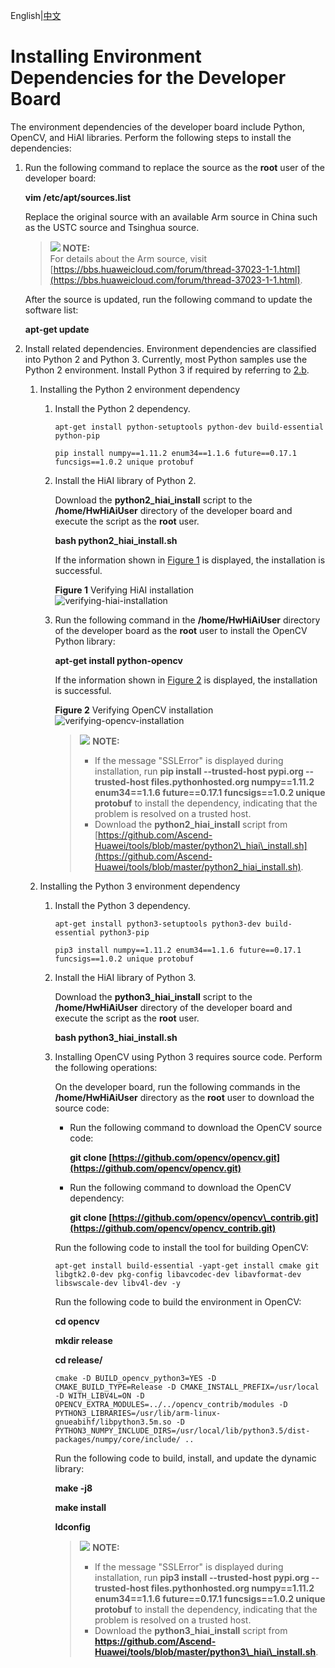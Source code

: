 English|[中文](Readme_CN.md)

# Installing Environment Dependencies for the Developer Board<a name="EN-US_TOPIC_0228768065"></a>

The environment dependencies of the developer board include Python, OpenCV, and HiAI libraries. Perform the following steps to install the dependencies:

1.  Run the following command to replace the source as the  **root**  user of the developer board:

    **vim /etc/apt/sources.list**

    Replace the original source with an available Arm source in China such as the USTC source and Tsinghua source.

    >![](public_sys-resources/icon-note.gif) **NOTE:**   
    >For details about the Arm source, visit  [https://bbs.huaweicloud.com/forum/thread-37023-1-1.html](https://bbs.huaweicloud.com/forum/thread-37023-1-1.html).  

    After the source is updated, run the following command to update the software list:

    **apt-get update**

2.  Install related dependencies. Environment dependencies are classified into Python 2 and Python 3. Currently, most Python samples use the Python 2 environment. Install Python 3 if required by referring to  [2.b](#li81699892817).
    1.  Installing the Python 2 environment dependency
        1.  Install the Python 2 dependency.

            ```
            apt-get install python-setuptools python-dev build-essential python-pip
            ```

            ```
            pip install numpy==1.11.2 enum34==1.1.6 future==0.17.1 funcsigs==1.0.2 unique protobuf
            ```

        2.  Install the HiAI library of Python 2.

            Download the  **python2\_hiai\_install**  script to the  **/home/HwHiAiUser**  directory of the developer board and execute the script as the  **root**  user.

            **bash python2\_hiai\_install.sh**

            If the information shown in  [Figure 1](#fig961803392713)  is displayed, the installation is successful.

            **Figure  1**  Verifying HiAI installation<a name="fig961803392713"></a>  
            ![](figures/verifying-hiai-installation.png "verifying-hiai-installation")

        3.  Run the following command in the  **/home/HwHiAiUser**  directory of the developer board as the  **root**  user to install the OpenCV Python library:

            **apt-get install python-opencv**

            If the information shown in  [Figure 2](#fig861883362717)  is displayed, the installation is successful.

            **Figure  2**  Verifying OpenCV installation<a name="fig861883362717"></a>  
            ![](figures/verifying-opencv-installation.png "verifying-opencv-installation")

            >![](public_sys-resources/icon-note.gif) **NOTE:**   
            >-   If the message "SSLError" is displayed during installation, run  **pip install --trusted-host pypi.org --trusted-host files.pythonhosted.org numpy==1.11.2 enum34==1.1.6 future==0.17.1 funcsigs==1.0.2 unique protobuf**  to install the dependency, indicating that the problem is resolved on a trusted host.  
            >-   Download the  **python2\_hiai\_install**  script from  [https://github.com/Ascend-Huawei/tools/blob/master/python2\_hiai\_install.sh](https://github.com/Ascend-Huawei/tools/blob/master/python2_hiai_install.sh).  


    2.  <a name="li81699892817"></a>Installing the Python 3 environment dependency
        1.  Install the Python 3 dependency.

            ```
            apt-get install python3-setuptools python3-dev build-essential python3-pip
            ```

            ```
            pip3 install numpy==1.11.2 enum34==1.1.6 future==0.17.1 funcsigs==1.0.2 unique protobuf
            ```

        2.  Install the HiAI library of Python 3.

            Download the  **python3\_hiai\_install**  script to the  **/home/HwHiAiUser**  directory of the developer board and execute the script as the  **root**  user.

            **bash python3\_hiai\_install.sh**

        3.  Installing OpenCV using Python 3 requires source code. Perform the following operations:

            On the developer board, run the following commands in the  **/home/HwHiAiUser**  directory as the  **root**  user to download the source code:

            -   Run the following command to download the OpenCV source code:

                **git clone  [https://github.com/opencv/opencv.git](https://github.com/opencv/opencv.git)**

            -   Run the following command to download the OpenCV dependency:

                **git clone  [https://github.com/opencv/opencv\_contrib.git](https://github.com/opencv/opencv_contrib.git)**

            Run the following code to install the tool for building OpenCV:

            ```
            apt-get install build-essential -yapt-get install cmake git libgtk2.0-dev pkg-config libavcodec-dev libavformat-dev libswscale-dev libv4l-dev -y
            ```

            Run the following code to build the environment in OpenCV:

            **cd opencv**

            **mkdir release**

            **cd release/**

            ```
            cmake -D BUILD_opencv_python3=YES -D CMAKE_BUILD_TYPE=Release -D CMAKE_INSTALL_PREFIX=/usr/local -D WITH_LIBV4L=ON -D OPENCV_EXTRA_MODULES=../../opencv_contrib/modules -D PYTHON3_LIBRARIES=/usr/lib/arm-linux-gnueabihf/libpython3.5m.so -D PYTHON3_NUMPY_INCLUDE_DIRS=/usr/local/lib/python3.5/dist-packages/numpy/core/include/ ..
            ```

            Run the following code to build, install, and update the dynamic library:

            **make -j8**

            **make install**

            **ldconfig**

            >![](public_sys-resources/icon-note.gif) **NOTE:**   
            >-   If the message "SSLError" is displayed during installation, run  **pip3 install --trusted-host pypi.org --trusted-host files.pythonhosted.org numpy==1.11.2 enum34==1.1.6 future==0.17.1 funcsigs==1.0.2 unique protobuf**  to install the dependency, indicating that the problem is resolved on a trusted host.  
            >-   Download the  **python3\_hiai\_install**  script from  **https://github.com/Ascend-Huawei/tools/blob/master/python3\_hiai\_install.sh**.  




